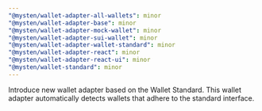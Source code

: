 ```yaml
---
"@mysten/wallet-adapter-all-wallets": minor
"@mysten/wallet-adapter-base": minor
"@mysten/wallet-adapter-mock-wallet": minor
"@mysten/wallet-adapter-sui-wallet": minor
"@mysten/wallet-adapter-wallet-standard": minor
"@mysten/wallet-adapter-react": minor
"@mysten/wallet-adapter-react-ui": minor
"@mysten/wallet-standard": minor
---
```


Introduce new wallet adapter based on the Wallet Standard. This wallet adapter automatically detects wallets that adhere to the standard interface.
